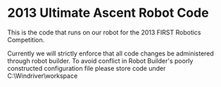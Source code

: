 2013 Ultimate Ascent Robot Code
================================

This is the code that runs on our robot for the 2013 FIRST Robotics Competition.

Currently we will strictly enforce that all code changes be administered through robot builder.
To avoid conflict in Robot Builder's poorly constructed configuration file please store code under
	C:\Windriver\workspace

